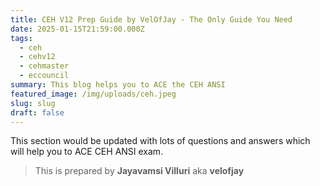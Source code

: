 ```yaml
---
title: CEH V12 Prep Guide by VelOfJay - The Only Guide You Need
date: 2025-01-15T21:59:00.000Z
tags:
  - ceh
  - cehv12
  - cehmaster
  - eccouncil
summary: This blog helps you to ACE the CEH ANSI
featured_image: /img/uploads/ceh.jpeg
slug: slug
draft: false
---
```

This section would be updated with lots of questions and answers which will help you to ACE CEH ANSI exam.

> This is prepared by **Jayavamsi Villuri** aka **velofjay**
